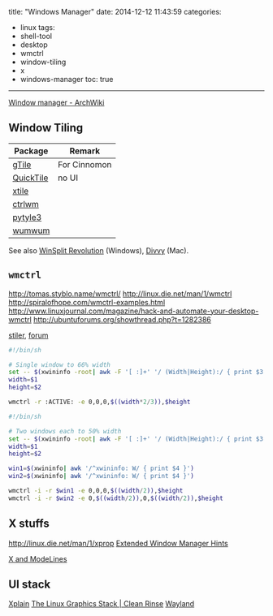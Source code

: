 title: "Windows Manager"
date: 2014-12-12 11:43:59
categories:
- linux
tags:
- shell-tool
- desktop
- wmctrl
- window-tiling
- x
- windows-manager
toc: true
---

[Window manager - ArchWiki](https://wiki.archlinux.org/index.php/Window_Manager)

## Window Tiling

Package       | Remark
--------      | -------
[gTile][]     | For Cinnomon
[QuickTile][] | no UI
[xtile][]     |
[ctrlwm][]    |
[pytyle3][]   |
[wumwum][]    |
See also [WinSplit Revolution][] (Windows), [Divvy][] (Mac).

[gTile]: https://github.com/shuairan/gTile
[QuickTile]: https://github.com/ssokolow/quicktile
[xtile]: http://www.giuspen.com/x-tile/
[ctrlwm]: http://gtk-apps.org/content/show.php/ctrlwm?content=114565
[wmctrl]: http://tomas.styblo.name/wmctrl/
[pytyle3]: https://github.com/BurntSushi/pytyle3
[wumwum]: http://wumwum.sourceforge.net/
[WinSplit Revolution]: http://winsplit-revolution.com/screenshots
[Divvy]: http://alternativeto.net/software/divvy/

## `wmctrl`

http://tomas.styblo.name/wmctrl/
http://linux.die.net/man/1/wmctrl
http://spiralofhope.com/wmctrl-examples.html
http://www.linuxjournal.com/magazine/hack-and-automate-your-desktop-wmctrl
http://ubuntuforums.org/showthread.php?t=1282386

[stiler](https://github.com/TheWanderer/stiler/tree/grid), [forum](https://bbs.archlinux.org/viewtopic.php?id=64100)

```sh
#!/bin/sh

# Single window to 66% width 
set -- $(xwininfo -root| awk -F '[ :]+' '/ (Width|Height):/ { print $3 }')
width=$1
height=$2 

wmctrl -r :ACTIVE: -e 0,0,0,$((width*2/3)),$height
```

```sh
#!/bin/sh

# Two windows each to 50% width
set -- $(xwininfo -root| awk -F '[ :]+' '/ (Width|Height):/ { print $3 }')
width=$1
height=$2

win1=$(xwininfo| awk '/^xwininfo: W/ { print $4 }')
win2=$(xwininfo| awk '/^xwininfo: W/ { print $4 }')

wmctrl -i -r $win1 -e 0,0,0,$((width/2)),$height
wmctrl -i -r $win2 -e 0,$((width/2)),0,$((width/2)),$height
```

## X stuffs

http://linux.die.net/man/1/xprop
[Extended Window Manager Hints](http://standards.freedesktop.org/wm-spec/wm-spec-latest.html)

[X and ModeLines](http://howto-pages.org/ModeLines/)

## UI stack

[Xplain](http://magcius.github.io/xplain/article/)
[The Linux Graphics Stack | Clean Rinse](http://blog.mecheye.net/2012/06/the-linux-graphics-stack/)
[Wayland](http://wayland.freedesktop.org/)
